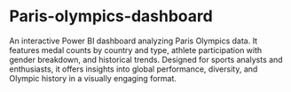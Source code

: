 # Paris-olympics-dashboard
An interactive Power BI dashboard analyzing Paris Olympics data. It features medal counts by country and type, athlete participation with gender breakdown, and historical trends. Designed for sports analysts and enthusiasts, it offers insights into global performance, diversity, and Olympic history in a visually engaging format.
